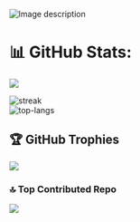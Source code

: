 ![Image description](https://i.postimg.cc/59ZkvSDZ/github3.png)


# 📊 GitHub Stats:
![](https://github-readme-stats.vercel.app/api?username=EvickaStudio&theme=gotham&show_icons=true&count_private=true&hide_title=true&hide_border=true)<br/>

![streak](https://github-readme-streak-stats.herokuapp.com/?user=EvickaStudio&theme=gotham&hide_border=true&date_format=M%20j%5B%2C%20Y%5D)<br/>
![top-langs](https://github-readme-stats.vercel.app/api/top-langs/?username=EvickaStudio&theme=gotham&hide_border=true&include_all_commits=true&count_private=false&layout=compact)

## 🏆 GitHub Trophies
![](https://github-profile-trophy.vercel.app/?username=EvickaStudio&theme=onestar&no-frame=true&column=3&row=2)

### 🔝 Top Contributed Repo
![](https://github-contributor-stats.vercel.app/api?username=EvickaStudio&limit=5&theme=dracula&combine_all_yearly_contributions=true)
